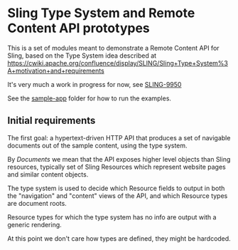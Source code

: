 # Sling Type System and Remote Content API prototypes

This is a set of modules meant to demonstrate a Remote Content API for Sling,
based on the Type System idea described at
https://cwiki.apache.org/confluence/display/SLING/Sling+Type+System%3A+motivation+and+requirements

It's very much a work in progress for now, see [SLING-9950](https://issues.apache.org/jira/browse/SLING-9950)

See the [sample-app](./sample-app) folder for how to run the examples.

## Initial requirements

The first goal: a hypertext-driven HTTP API that produces a set of navigable documents out of the sample 
content, using the type system.

By _Documents_ we mean that the API exposes higher level objects than
Sling resources, typically set of Sling Resources which represent website pages and
similar content objects.

The type system is used to decide which Resource fields to output in both the "navigation" and "content"
views of the API, and which Resource types are document roots.

Resource types for which the type system has no info are output with a generic rendering.

At this point we don't care how types are defined, they might be hardcoded.
